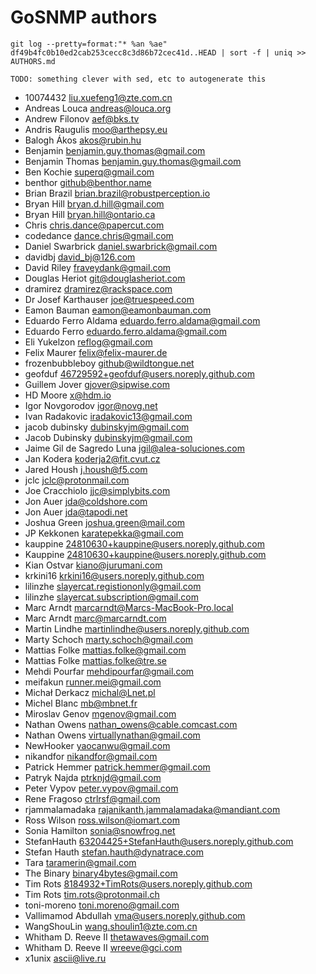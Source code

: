 # GoSNMP authors

`git log --pretty=format:"* %an %ae" df49b4fc0b10ed2cab253cecc8c3d86b72cec41d..HEAD | sort -f | uniq >> AUTHORS.md`

`TODO: something clever with sed, etc to autogenerate this`

* 10074432 liu.xuefeng1@zte.com.cn
* Andreas Louca andreas@louca.org
* Andrew Filonov aef@bks.tv
* Andris Raugulis moo@arthepsy.eu
* Balogh Ákos akos@rubin.hu
* Benjamin benjamin.guy.thomas@gmail.com
* Benjamin Thomas benjamin.guy.thomas@gmail.com
* Ben Kochie superq@gmail.com
* benthor github@benthor.name
* Brian Brazil brian.brazil@robustperception.io
* Bryan Hill bryan.d.hill@gmail.com
* Bryan Hill bryan.hill@ontario.ca
* Chris chris.dance@papercut.com
* codedance dance.chris@gmail.com
* Daniel Swarbrick daniel.swarbrick@gmail.com
* davidbj david_bj@126.com
* David Riley fraveydank@gmail.com
* Douglas Heriot git@douglasheriot.com
* dramirez dramirez@rackspace.com
* Dr Josef Karthauser joe@truespeed.com
* Eamon Bauman eamon@eamonbauman.com
* Eduardo Ferro Aldama eduardo.ferro.aldama@gmail.com
* Eduardo Ferro eduardo.ferro.aldama@gmail.com
* Eli Yukelzon reflog@gmail.com
* Felix Maurer felix@felix-maurer.de
* frozenbubbleboy github@wildtongue.net
* geofduf 46729592+geofduf@users.noreply.github.com
* Guillem Jover gjover@sipwise.com
* HD Moore x@hdm.io
* Igor Novgorodov igor@novg.net
* Ivan Radakovic iradakovic13@gmail.com
* jacob dubinsky dubinskyjm@gmail.com
* Jacob Dubinsky dubinskyjm@gmail.com
* Jaime Gil de Sagredo Luna jgil@alea-soluciones.com
* Jan Kodera koderja2@fit.cvut.cz
* Jared Housh j.housh@f5.com
* jclc jclc@protonmail.com
* Joe Cracchiolo jjc@simplybits.com
* Jon Auer jda@coldshore.com
* Jon Auer jda@tapodi.net
* Joshua Green joshua.green@mail.com
* JP Kekkonen karatepekka@gmail.com
* kauppine 24810630+kauppine@users.noreply.github.com
* Kauppine 24810630+kauppine@users.noreply.github.com
* Kian Ostvar kiano@jurumani.com
* krkini16 krkini16@users.noreply.github.com
* lilinzhe slayercat.registiononly@gmail.com
* lilinzhe slayercat.subscription@gmail.com
* Marc Arndt marcarndt@Marcs-MacBook-Pro.local
* Marc Arndt marc@marcarndt.com
* Martin Lindhe martinlindhe@users.noreply.github.com
* Marty Schoch marty.schoch@gmail.com
* Mattias Folke mattias.folke@gmail.com
* Mattias Folke mattias.folke@tre.se
* Mehdi Pourfar mehdipourfar@gmail.com
* meifakun runner.mei@gmail.com
* Michał Derkacz michal@Lnet.pl
* Michel Blanc mb@mbnet.fr
* Miroslav Genov mgenov@gmail.com
* Nathan Owens nathan_owens@cable.comcast.com
* Nathan Owens virtuallynathan@gmail.com
* NewHooker yaocanwu@gmail.com
* nikandfor nikandfor@gmail.com
* Patrick Hemmer patrick.hemmer@gmail.com
* Patryk Najda ptrknjd@gmail.com
* Peter Vypov peter.vypov@gmail.com
* Rene Fragoso ctrlrsf@gmail.com
* rjammalamadaka rajanikanth.jammalamadaka@mandiant.com
* Ross Wilson ross.wilson@iomart.com
* Sonia Hamilton sonia@snowfrog.net
* StefanHauth 63204425+StefanHauth@users.noreply.github.com
* Stefan Hauth stefan.hauth@dynatrace.com
* Tara taramerin@gmail.com
* The Binary binary4bytes@gmail.com
* Tim Rots 8184932+TimRots@users.noreply.github.com
* Tim Rots tim.rots@protonmail.ch
* toni-moreno toni.moreno@gmail.com
* Vallimamod Abdullah vma@users.noreply.github.com
* WangShouLin wang.shoulin1@zte.com.cn
* Whitham D. Reeve II thetawaves@gmail.com
* Whitham D. Reeve II wreeve@gci.com
* x1unix ascii@live.ru
